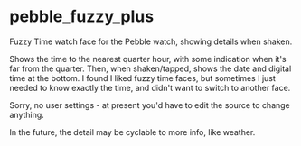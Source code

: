 # pebble_fuzzy_plus
Fuzzy Time watch face for the Pebble watch, showing details when shaken.

Shows the time to the nearest quarter hour, with some indication when it's far from the quarter.  Then, when shaken/tapped, shows the date and digital time at the bottom.  I found I liked fuzzy time faces, but sometimes I just needed to know exactly the time, and didn't want to switch to another face.

Sorry, no user settings - at present you'd have to edit the source to change anything.

In the future, the detail may be cyclable to more info, like weather.

